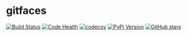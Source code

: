 # gitfaces

[![Build Status](https://travis-ci.org/nschloe/gitfaces.svg?branch=master)](https://travis-ci.org/nschloe/gitfaces)
[![Code Health](https://landscape.io/github/nschloe/gitfaces/master/landscape.png)](https://landscape.io/github/nschloe/gitfaces/master)
[![codecov](https://codecov.io/gh/nschloe/gitfaces/branch/master/graph/badge.svg)](https://codecov.io/gh/nschloe/gitfaces)
[![PyPi Version](https://img.shields.io/pypi/v/gitfaces.svg)](https://pypi.python.org/pypi/gitfaces)
[![GitHub stars](https://img.shields.io/github/stars/nschloe/gitfaces.svg?style=social&label=Star&maxAge=2592000)](https://github.com/nschloe/gitfaces)
